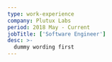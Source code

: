 ```yaml
---
type: work-experience
company: Plutux Labs
period: 2018 May - Current
jobTitle: ['Software Engineer']
desc: >-
  dummy wording first
---
```

